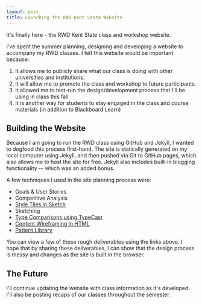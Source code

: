 ```yaml
---
layout: post
title: Launching the RWD Kent State Website
---
```


It's finally here - the RWD Kent State class and workshop website.  

I've spent the summer planning, designing and developing a website to accompany my RWD classes.  I felt this website would be important because:

1. It allows me to publicly share what our class is doing with other universities and institutions.
2. It will allow me to promote the class and workshop to future participants.
3. It allowed me to test-run the design/development process that I'll be using in class this fall.
4. It is another way for students to stay engaged in the class and course materials (in addition to Blackboard Learn)

## Building the Website

Because I am going to run the RWD class using GitHub and Jekyll, I wanted to dogfood this process first-hand.  The site is statically generated on my local computer using Jekyll, and then pushed via Git to GitHub pages, which also allows me to host the site for free.  Jekyll also includes built-in blogging functionality -- which was an added bonus.  

A few techniques I used in the site planning process were:

* Goals & User Stories
* Competitive Analysis
* [Style Tiles in Sketch](/files/RWD-Style-Tiles.pdf)
* Sketching
* [Type Comparisons using TypeCast](/files/type.png)
* [Content Wireframing in HTML](/content)
* [Pattern Library](/patterns)

You can view a few of these rough deliverables using the links above.  I hope that by sharing these deliverables, I can show that the design process is messy and changes as the site is built in the browser.

## The Future

I'll continue updating the website with class information as it's developed.  I'll also be posting recaps of our classes throughout the semester.
